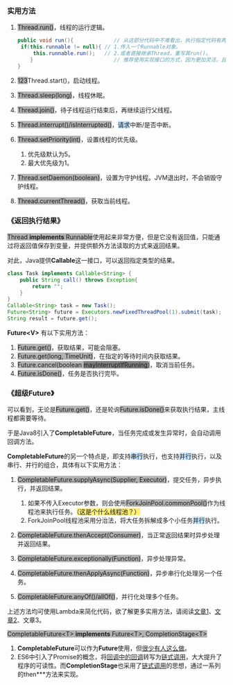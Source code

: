 ### 实用方法

1. <span style=background:#b3b3b3>Thread.run()</span>，线程的运行逻辑。

   ```java
   public void run(){             // 从这部分代码中不难看出，执行指定代码有两种方式：
   	if(this.runnable != null){ // 1.传入一个Runnable对象。
       	this.runnable.run();   // 2.或者直接继承Thread，重写其run()。
       }                          // 推荐使用实现接口的方式，因为更加灵活，且比继承类开销小。
   }              
   ```

2. <span style=background:#b3b3b3>123</span>Thread.start()，启动线程。

3. <span style=background:#b3b3b3>Thread.sleep(long)</span>，线程休眠。

4. <span style=background:#b3b3b3>Thread.join()</span>，待子线程运行结束后，再继续运行父线程。

5. <span style=background:#b3b3b3>Thread.interrupt()/isInterrupted()</span>，<span style=background:#c2e2ff>请求</span>中断/是否中断。

6. <span style=background:#b3b3b3>Thread.setPriority(int)</span>，设置线程的优先级。

   1. 优先级默认为5。
   2. 最大优先级为1。

7. <span style=background:#b3b3b3>Thread.setDaemon(boolean)</span>，设置为守护线程。JVM退出时，不会销毁守护线程。

8. <span style=background:#b3b3b3>Thread.currentThread()</span>，获取当前线程。



### 《返回执行结果》

<span style=background:#b3b3b3>Thread **implements** Runnable</span>使用起来非常方便，但是它没有返回值，只能通过将返回值保存到变量，并提供额外方法读取的方式来返回结果。

对此，Java提供**Callable**这一接口，可以返回指定类型的结果。

```java
class Task implements Callable<String> {
    public String call() throws Exception{
        return "";
    }
}
Callable<String> task = new Task();
Future<String> future = Executors.newFixedThreadPool(1).submit(task);
String result = future.get();     
```

**Future\<V\>** 有以下实用方法：

1. <span style=background:#b3b3b3>Future.get()</span>，获取结果，可能会阻塞。
2. <span style=background:#b3b3b3>Future.get(long, TimeUnit)</span>，在指定的等待时间内获取结果。
3. <span style=background:#b3b3b3>Future.cancel(boolean <span style=background:#808080>mayInterruptIfRunning</span>)</span>，取消当前任务。
4. <span style=background:#b3b3b3>Future.isDone()</span>，任务是否执行完毕。



### 《超级Future》

可以看到，无论是<span style=background:#b3b3b3>Future.get()</span>，还是轮询<span style=background:#b3b3b3>Future.isDone()</span>来获取执行结果，主线程都需要等待。

于是Java8引入了**CompletableFuture**，当任务完成或发生异常时，会自动调用回调方法。

**CompletableFuture**的另一个特点是，即支持<span style=background:#c2e2ff>串行</span>执行，也支持<span style=background:#c2e2ff>并行</span>执行，以及串行、并行的组合，具体有以下实用方法：

1. <span style=background:#b3b3b3>CompletableFuture.supplyAsync(Supplier, Executor)</span>，提交任务，异步执行，并返回结果。
   1. 如果不传入Executor参数，则会使用<span style=background:#b3b3b3>ForkJoinPool.commonPool()</span>作为线程池来执行任务。<span style=background:#ffee7c>（这是个什么线程池？）</span>
   2. ForkJoinPool线程池采用分治法，将大任务拆解成多个小任务<span style=background:#c2e2ff>并行</span>执行。
   
3. <span style=background:#b3b3b3>CompletableFuture.thenAccept(Consumer)</span>，当正常返回结果时异步处理并返回结果。

4. <span style=background:#b3b3b3>CompletableFuture.exceptionally(Function)</span>，异步处理异常。

5. <span style=background:#b3b3b3>CompletableFuture.thenApplyAsync(Function)</span>，异步串行化处理另一个任务。

6. <span style=background:#b3b3b3>CompletableFuture.anyOf()/allOf()</span>，并行化处理多个任务。

上述方法均可使用Lambda来简化代码，欲了解更多实用方法，请阅读[文章1](https://www.jianshu.com/p/6bac52527ca4)、[文章2](https://www.cnblogs.com/fingerboy/p/9948736.html)、文章3。

<span style=background:#b3b3b3>CompletableFuture\<T\> **implements** Future\<T\>, CompletionStage\<T\></span>

1. **CompletableFuture**可以作为**Future**使用，但[很少有人这么做](https://www.cnblogs.com/flydean/p/12680262.html)。
2. ES6中引入了Promise的概念，将<u>回调中的回调</u>转写为<u>链式调用</u>，大大提升了程序的可读性。而**CompletionStage**也采用了<u>链式调用</u>的思想，通过一系列的then***方法来实现。